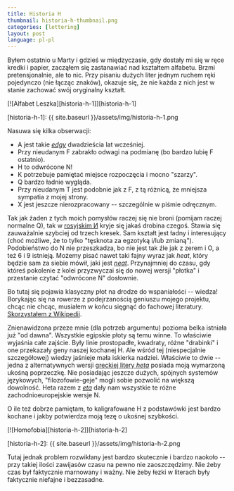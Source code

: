 ```yaml
---
title: Historia H
thumbnail: historia-h-thumbnail.png
categories: [lettering]
layout: post
language: pl-pl
---
```


Byłem ostatnio u Marty i gdzieś w międzyczasie, gdy dostały mi się w ręce kredki i papier, zacząłem się zastanawiać nad kształtem alfabetu. Brzmi pretensjonalnie, ale to nic. Przy pisaniu dużych liter jednym ruchem ręki pojedynczo (nie łącząc znaków), okazuje się, że nie każda z nich jest w stanie zachować swój oryginalny kształt.

[![Alfabet Leszka][historia-h-1]][historia-h-1]

[historia-h-1]: {{ site.baseurl }}/assets/img/historia-h-1.png

Nasuwa się kilka obserwacji:

* A jest takie *[edgy][]* dwadzieścia lat wcześniej.
* Przy nieudanym F zabrakło odwagi na podmianę (bo bardzo lubię F ostatnio).
* H to odwrócone N!
* K potrzebuje pamiętać miejsce rozpoczęcia i mocno "szarzy".
* Q bardzo ładnie wygląda.
* Przy nieudanym T jest podobnie jak z F, z tą różnicą, że mniejsza sympatia z mojej strony.
* X jest jeszcze nierozpracowany -- szczególnie w piśmie odręcznym.

[edgy]: http://www.urbandictionary.com/define.php?term=edgy

Tak jak żaden z tych moich pomysłów raczej się nie broni (pomijam raczej normalne Q), tak w [rosyjskim И][] kryje się jakaś drobina czegoś. Stawia się zauważalnie szybciej od trzech kresek. Sam kształt jest ładny i interesujący (choć możliwe, że to tylko "tęsknota za egzotyką i/lub zmianą"). Podobieństwo do N nie przeszkadza, bo nie jest tak źle jak z zerem i O, a też 6 i 9 istnieją. Możemy pisać nawet taki fajny wyraz jak *heat*, który będzie sam za siebie mówił, jaki jest *[neat][]*. Przynajmniej do czasu, gdy któreś pokolenie z kolei przyzwyczai się do nowej wersji "płotka" i przestanie czytać "odwrócone N" dosłownie.

[rosyjskim И]: http://pl.wikipedia.org/wiki/%D0%98
[neat]: http://www.urbandictionary.com/define.php?term=neat

Bo tutaj się pojawia klasyczny płot na drodze do wspaniałości -- wiedza! Borykając się na rowerze z podejrzanością geniuszu mojego projektu, chcąc nie chcąc, musiałem w końcu sięgnąć do fachowej literatury. [Skorzystałem z Wikipedii][].

[Skorzystałem z Wikipedii]: http://en.wikipedia.org/wiki/H

Znienawidzona przeze mnie (dla potrzeb argumentu) pozioma belka istniała już "od dawna". Wszystkie egipskie płoty są temu winne. To właściwie wyjaśnia całe zajście. Były linie prostopadłe, kwadraty, różne "drabinki" i one przekazały geny naszej kochanej H. Ale wśród tej (niespecjalnie szczegółowej) wiedzy jaśnieje mała iskierka nadziei. Właściwie to dwie -- jedna z alternatywnych wersji [greckiej litery *heta*][] posiada moją wymarzoną ukośną poprzeczkę. Nie posiadając jeszcze dużych, spójnych systemów językowych, "filozofowie-geje" mogli sobie pozwolić na większą dowolność. Heta razem z *[eta][]* dały nam wszystkie te różne zachodnioeuropejskie wersje N.

[greckiej litery *heta*]: http://en.wikipedia.org/wiki/Heta
[eta]: http://en.wikipedia.org/wiki/Eta

O ile też dobrze pamiętam, to kaligrafowane H z podstawówki jest bardzo kochane i jakby potwierdza moją tezę o ukośnej szybkości.

[![Homofobia][historia-h-2]][historia-h-2]

[historia-h-2]: {{ site.baseurl }}/assets/img/historia-h-2.png

Tutaj jednak problem rozwikłany jest bardzo skutecznie i bardzo naokoło -- przy takiej ilości zawijasów czasu na pewno nie zaoszczędzimy. Nie żeby czas był faktycznie marnowany i ważny. Nie żeby łezki w literach były faktycznie niefajne i bezzasadne.